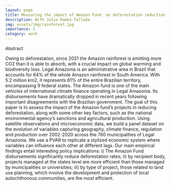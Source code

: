 ```yaml
---
layout: page
title: Measuring the impact of Amazon Fund  on deforestation reduction in Brazil
description: With Julio Ramos-Tallada
img: assets/img/rainforest.jpg
importance: 1
category: work
---
```

Abstract

Owing to deforestation, since 2021 the Amazon rainforest is emitting more CO2 than it is able to absorb, with a crucial impact on global warming and biodiversity loss. Legal Amazonia is an administrative area in Brazil that accounts for 64% of the whole Amazon rainforest in South America.  With 5.2 million km2, it represents 61% of the entire Brazilian territory, encompassing 9 federal states. The Amazon fund is one of the main vehicles of international climate finance operating in Legal Amazonia. Its disbursements have dramatically dropped in recent years following important disagreements with the Brazilian government. The goal of this paper is to assess the impact of the Amazon fund’s projects in reducing deforestation, along with some other key factors, such as the national environmental agency’s sanctions and agricultural production. Using satellite observations and microeconomic data, we build a panel dataset on the evolution of variables capturing geography, climate finance, regulation and production over 2002-2020 across the 760 municipalities of Legal Amazonia. We use a PVAR to replicate a stylized economic system where variables can influence each other at different lags. Our main empirical findings entail interesting policy implications: i) The Amazon Fund disbursements significantly reduce deforestation rates;  ii) by recipient body, projects managed at the states level are more efficient than those managed by municipalities or universities; iii) by type of project, those related to land use planning, which involve the development and protection of local autochthonous communities, are the most efficient.

